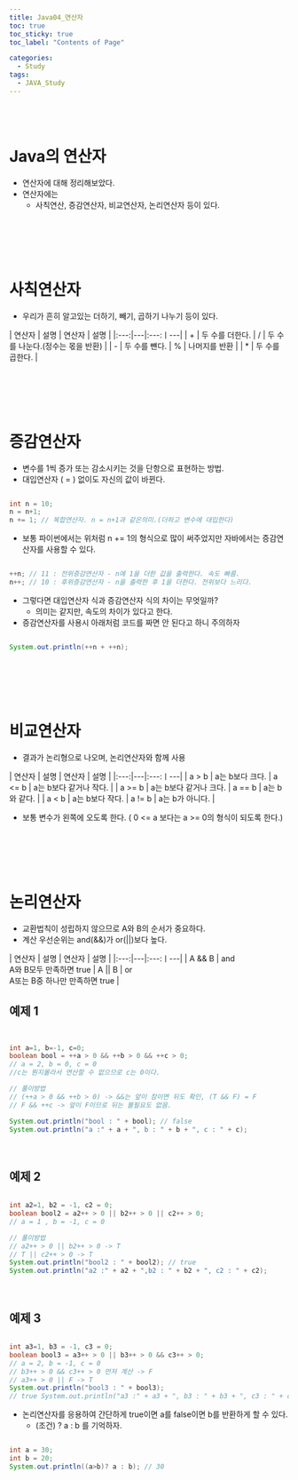 ```yaml
---
title: Java04_연산자
toc: true
toc_sticky: true
toc_label: "Contents of Page"

categories:
  - Study
tags:
  - JAVA_Study
---
```

<br><br>


# Java의 연산자
* 연산자에 대해 정리해보았다.
* 연산자에는
  - 사칙연산, 증감연산자, 비교연산자, 논리연산자 등이 있다.


<br><br><br><br>

# 사칙연산자
* 우리가 흔히 알고있는 더하기, 빼기, 곱하기 나누기 등이 있다.

| 연산자 | 설명 | 연산자 | 설명 |
|:---:|---|:---:ㅣ---|
| + | 두 수를 더한다. | / | 두 수를 나눈다.(정수는 몫을 반환) |
| - | 두 수를 뺸다. | % | 나머지를 반환 |
| \* | 두 수를 곱한다. |

<br><br><br><br>

# 증감연산자
- 변수를 1씩 증가 또는 감소시키는 것을 단항으로 표현하는 방법.
- 대입연산자 ( = ) 없이도 자신의 값이 바뀐다.

```java

int n = 10; 
n = n+1;
n += 1; // 복합연산자. n = n+1과 같은의미.(더하고 변수에 대입한다)

```

- 보통 파이썬에서는 위처럼 n += 1의 형식으로 많이 써주었지만 자바에서는 증감연산자를 사용할 수 있다.

```java

++n; // 11 : 전위증감연산자 - n에 1을 더한 값을 출력한다. 속도 빠름. 
n++; // 10 : 후위증감연산자 - n을 출력한 후 1을 더한다. 전위보다 느리다.

```

- 그렇다면 대입연산자 식과 증감연산자 식의 차이는 무엇일까?
  * 의미는 같지만, 속도의 차이가 있다고 한다.
- 증감연산자를 사용시 아래처럼 코드를 짜면 안 된다고 하니 주의하자

```java

System.out.println(++n + ++n);

```

<br><br><br><br>

# 비교연산자
- 결과가 논리형으로 나오며, 논리연산자와 함께 사용


| 연산자 | 설명 | 연산자 | 설명 |
|:---:|---|:---:ㅣ---|
| a > b | a는 b보다 크다. | a <= b | a는 b보다 같거나 작다. |
| a >= b | a는 b보다 같거나 크다. | a == b | a는 b와 같다. |
| a < b | a는 b보다 작다. | a != b | a는 b가 아니다. |

- 보통 변수가 왼쪽에 오도록 한다. ( 0 <= a 보다는 a >= 0의 형식이 되도록 한다.)

<br><br><br><br>

# 논리연산자
- 교환법칙이 성립하지 않으므로 A와 B의 순서가 중요하다.
- 계산 우선순위는 and(&&)가 or(\|\|)보다 높다.

| 연산자 | 설명 | 연산자 | 설명 |
|:---:|---|:---:ㅣ---|
| A && B | and<br>A와 B모두 만족하면 true | A \|\| B | or<br>A또는 B중 하나만 만족하면 true |

## 예제 1

```java


int a=1, b=-1, c=0;
boolean bool = ++a > 0 && ++b > 0 && ++c > 0; 
// a = 2, b = 0, c = 0 
//c는 뭔지몰라서 연산할 수 없으므로 c는 0이다.

// 풀이방법 
// (++a > 0 && ++b > 0) -> &&는 앞이 참이면 뒤도 확인, (T && F) = F 
// F && ++c -> 앞이 F이므로 뒤는 볼필요도 없음. 

System.out.println("bool : " + bool); // false 
System.out.println("a :" + a + ", b : " + b + ", c : " + c); 

```

<br>

## 예제 2

```java

int a2=1, b2 = -1, c2 = 0; 
boolean bool2 = a2++ > 0 || b2++ > 0 || c2++ > 0; 
// a = 1 , b = -1, c = 0 

// 풀이방법 
// a2++ > 0 || b2++ > 0 -> T 
// T || c2++ > 0 -> T 
System.out.println("bool2 : " + bool2); // true 
System.out.println("a2 :" + a2 + ",b2 : " + b2 + ", c2 : " + c2); 

```

<br>

## 예제 3

```java

int a3=1, b3 = -1, c3 = 0;
boolean bool3 = a3++ > 0 || b3++ > 0 && c3++ > 0; 
// a = 2, b = -1, c = 0 
// b3++ > 0 && c3++ > 0 먼저 계산 -> F 
// a3++ > 0 || F -> T 
System.out.println("bool3 : " + bool3); 
// true System.out.println("a3 :" + a3 + ", b3 : " + b3 + ", c3 : " + c3);

```

- 논리연산자를 응용하여 간단하게 true이면 a를 false이면 b를 반환하게 할 수 있다.
  * (조건) ? a : b 를 기억하자.

```java

int a = 30; 
int b = 20; 
System.out.println((a>b)? a : b); // 30

```
<br><br><br><br>












